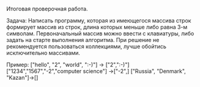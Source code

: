 Итоговая проверочная работа.

Задача:
Написать программу, которая из имеющегося массива строк формирует массив из строк, длина которых меньше либо равна 3-м символам. Первоначальный массив можно ввести с клавиатуры, либо задать на старте выполнения алгоритма. При решение не рекомендуется пользоваться коллекциями, лучше обойтись исключительно массивами. 

Пример:
["hello", "2", "world", ":-)"] -> ["2",":-)"]
["1234","1567","-2","computer science"] ->["-2",]
["Russia", "Denmark", "Kazan"]->[]
